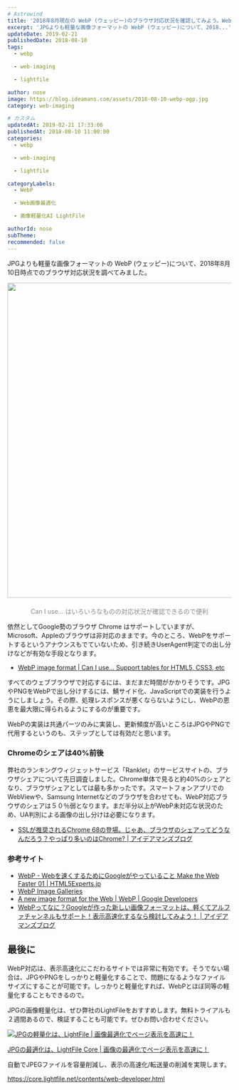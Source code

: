 ```yaml
---
# Astrowind
title: '2018年8月現在の WebP (ウェッピー)のブラウザ対応状況を確認してみよう。WebPはJPGにかわる軽量画像フォーマット。'
excerpt: 'JPGよりも軽量な画像フォーマットの WebP (ウェッピー)について、2018...'
updateDate: 2019-02-21
publishedDate: 2018-08-10
tags: 
  - webp

  - web-imaging

  - lightfile

author: nose
image: https://blog.ideamans.com/assets/2018-08-10-webp-ogp.jpg
category: web-imaging

# カスタム
updatedAt: 2019-02-21 17:33:06
publishedAt: 2018-08-10 11:00:00
categories: 
  - webp

  - web-imaging

  - lightfile

categoryLabels: 
  - WebP

  - Web画像最適化

  - 画像軽量化AI LightFile

authorId: nose
subTheme: 
recommended: false
---
```


<p>JPGよりも軽量な画像フォーマットの WebP (ウェッピー)について、2018年8月10日時点でのブラウザ対応状況を調べてみました。</p>
<p style="text-align: center;"><img alt="2018-08-10-webp-02.jpg" src="https://blog.ideamans.com/assets/2018-08-10-webp-02.jpg" width="1280" height="707" class="mt-image-center" style="text-align: center; display: block; margin: 0 auto 20px;"><span style="color: #888888;">Can I use... はいろいろなものの対応状況が確認できるので便利</span></p>
<p>依然としてGoogle勢のブラウザ Chrome はサポートしていますが、Microsoft、Appleのブラウザは非対応のままです。今のところ、WebPをサポートするというアナウンスもでていないため、引き続きUserAgent判定での出し分けなどが有効な手段となります。</p>
<ul><li><a href="https://caniuse.com/#feat=webp" target="_blank"><span>WebP image format | Can I use... Support tables for HTML5, CSS3, etc</span></a></li></ul>
<p><span>すべてのウェブブラウザで対応するには、まだまだ時間がかかりそうです。JPGやPNGをWebPで出し分けするには、鯖サイド化、JavaScriptでの実装を行うようにしましょう。その際、処理レスポンスが悪くならないようにし、WebPの恩恵を最大限に得られるようにするのが重要です。</span></p>
<p><span>WebPの実装は共通パーツのみに実装し、更新頻度が高いところはJPGやPNGで代用するというのも、ステップとしては有効だと思います。</span></p>
<h3><span>Chromeのシェアは40%前後</span></h3>
<p><span>弊社のランキングウィジェットサービス「Ranklet」のサービスサイトの、ブラウザシェアについて先日調査しました。Chrome単体で見ると約40%のシェアとなり、ブラウザシェアとしては最も多かったです。スマートフォンアプリでのWebViewや、Samsung Internetなどのブラウザを合わせても、WebP対応ブラウザのシェアは５０％弱となります。まだ半分以上がWebP未対応な状況のため、UA判別による画像の出し分けは必要になります。</span></p>
<ul><li><span><a href="https://blog.ideamans.com/2018/08/browser-share.html">SSLが推奨されるChrome 68の登場。じゃあ、ブラウザのシェアってどうなんだろう？やっぱり多いのはChrome? | アイデアマンズブログ</a><br></span></li></ul>
<p> </p>
<h3>参考サイト</h3>
<ul><li><a href="https://html5experts.jp/jxck/2550/" target="_blank"><span>WebP - Webを速くするためにGoogleがやっていること Make the Web Faster 01 | HTML5Experts.jp</span></a></li><li><a href="https://developers.google.com/speed/webp/gallery?hl=ja" target="_blank"><span>WebP Image Galleries</span></a></li><li><a href="https://developers.google.com/speed/webp/?hl=ja" target="_blank"><span>A new image format for the Web | WebP | Google Developers</span></a></li><li><a href="https://blog.ideamans.com/2018/04/webp.html"><span>WebPってなに？Googleが作った新しい画像フォーマットは、軽くてアルファチャンネルもサポート！表示高速化するなら検討してみよう！ | アイデアマンズブログ</span></a></li></ul>
<h2><span>最後に</span></h2>
<p><span>WebP対応は、表示高速化にこだわるサイトでは非常に有効です。そうでない場合は、JPGやPNGをしっかりと軽量化することで、問題になるようなファイルサイズにすることが可能です。しっかりと軽量化すれば、WebPとほぼ同等の軽量化することもできるので。</span></p>
<p><span>JPGの画像軽量化は、ぜひ弊社のLightFileをおすすめします。無料トライアルも２週間あるので、検証することも可能です。ぜひお問い合わせください。</span></p>
<div class="serviceBox">
<div class="serviceImage"><a href="https://core.lightfile.net/contents/web-developer.html" target="_blank"><img src="https://blog.ideamans.com/assets/service-lfc.jpg" alt="JPGの軽量化は、LightFile | 画像最適化でページ表示を高速に！"></a></div>
<div class="serviceText">
<p class="serviceTitle"><a href="https://core.lightfile.net/contents/web-developer.html" target="_blank">JPGの最適化は、LightFile Core | 画像の最適化でページ表示を高速に！</a></p>
<p class="serviceDesc">自動でJPEGファイルを容量削減し、表示の高速化/転送量の削減を実現します。</p>
<p class="serviceLink"><a href="https://core.lightfile.net/contents/web-developer.html" target="_blank">https://core.lightfile.net/contents/web-developer.html</a></p>
</div>
</div>
<p> </p>
